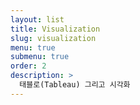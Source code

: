 ```yaml
---
layout: list
title: Visualization
slug: visualization
menu: true
submenu: true
order: 2
description: >
  태블로(Tableau) 그리고 시각화
---
```

